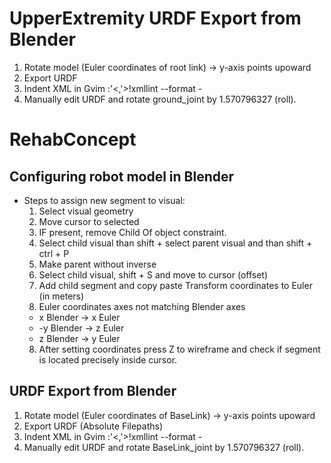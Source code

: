 # UpperExtremity URDF Export from Blender
1. Rotate model (Euler coordinates of root link) -> y-axis points upoward
2. Export URDF
3. Indent XML in Gvim  :'<,'>!xmllint --format -
3. Manually edit URDF and rotate ground_joint by 1.570796327 (roll).

# RehabConcept
## Configuring robot model in Blender
- Steps to assign new segment to visual:
  1. Select visual geometry
  2. Move cursor to selected
  3. IF present, remove Child Of object constraint.
  3. Select child visual than shift + select parent visual and than
  shift + ctrl + P
  4. Make parent without inverse
  5. Select child visual, shift + S and move to cursor (offset)
  6. Add child segment and copy paste Transform coordinates to Euler (in
     meters)
  7. Euler coordinates axes not matching Blender axes
    - x Blender -> x Euler
    - -y Blender -> z Euler
    - z Blender -> y Euler
  8. After setting coordinates press Z to wireframe and check if segment is
     located precisely inside cursor.

## URDF Export from Blender
1. Rotate model (Euler coordinates of BaseLink) -> y-axis points upoward
2. Export URDF (Absolute Filepaths)
3. Indent XML in Gvim  :'<,'>!xmllint --format -
3. Manually edit URDF and rotate BaseLink_joint by 1.570796327 (roll).
